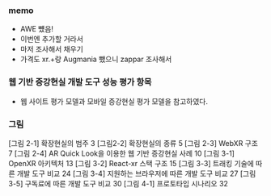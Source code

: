 ### memo
- AWE 뻈음!
- 이번엔 추가할 거라서
- 마저 조사해서 채우기
- 가격도 xr.+랑 Augmania 뺐으니 zappar 조사해서 

### 웹 기반 증강현실 개발 도구 성능 평가 항목
- 웹 사이트 평가 모델과 모바일 증강현실 평가 모델을 참고하였다. 

### 그림
[그림 2-1] 확장현실의 범주 3
[그림2-2] 확장현실의 종류 5
[그림 2-3] WebXR 구조 7
[그림 2-4] AR Quick Look을 이용한 웹 기반 증강현실 사례 10
[그림 3-1] OpenXR 아키텍처 13
[그림 3-2] React-xr 스택 구조 15
[그림 3-3] 트래킹 기술에 따른 개발 도구 비교 24
[그림 3-4] 지원하는 브라우저에 따른 개발 도구 비교 27
[그림 3-5] 구독료에 따른 개발 도구 비교 30
[그림 4-1] 프로토타입 시나리오 32
